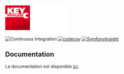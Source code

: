 ![Key Privilege](docs/images/logo.png)

![Continuous Integration](https://github.com/TBoileau/key-privilege/workflows/Continuous%20Integration/badge.svg?branch=develop&event=push)
[![codecov](https://codecov.io/gh/TBoileau/key-privilege/branch/develop/graph/badge.svg?token=994LOWN5ND)](https://codecov.io/gh/TBoileau/key-privilege)
[![SymfonyInsight](https://insight.symfony.com/projects/89c2f211-166d-45e2-846a-59871a2b65c9/mini.svg)](https://insight.symfony.com/projects/89c2f211-166d-45e2-846a-59871a2b65c9)

## Documentation
La documentation est disponible [ici](docs/index.md).
